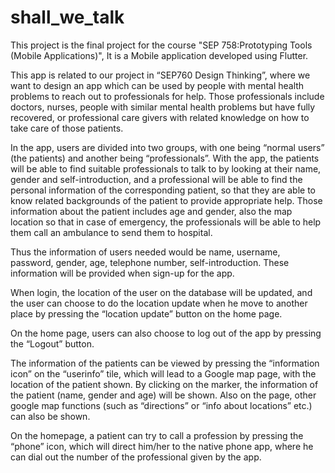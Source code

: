 # shall_we_talk

This project is the final project for the course "SEP 758:Prototyping Tools (Mobile Applications)", It is a Mobile application developed using Flutter.

This app is related to our project in “SEP760 Design Thinking”, where we want to design an app which can be used by people with mental health problems to reach out to professionals for help. Those professionals include doctors, nurses, people with similar mental health problems but have fully recovered, or professional care givers with related knowledge on how to take care of those patients.

In the app, users are divided into two groups, with one being “normal users” (the patients) and another being “professionals”. With the app, the patients will be able to find suitable professionals to talk to by looking at their name, gender and self-introduction, and a professional will be able to find the personal information of the corresponding patient, so that they are able to know related backgrounds of the patient to provide appropriate help. Those information about the patient includes age and gender, also the map location so that in case of emergency, the professionals will be able to help them call an ambulance to send them to hospital. 

Thus the information of users needed would be name, username, password, gender, age, telephone number, self-introduction. These information will be provided when sign-up for the app. 

When login, the location of the user on the database will be updated, and the user can choose to do the location update when he move to another place by pressing the “location update” button on the home page.

On the home page, users can also choose to log out of the app by pressing the “Logout” button. 

The information of the patients can be viewed by pressing the “information icon” on the “userinfo” tile, which will lead to a Google map page, with the location of the patient shown. By clicking on the marker, the information of the patient (name, gender and age) will be shown. Also on the page, other google map functions (such as “directions” or “info about locations” etc.) can also be shown.

On the homepage, a patient can try to call a profession by pressing the “phone” icon, which will direct him/her to the native phone app, where he can dial out the number of the professional given by the app.


